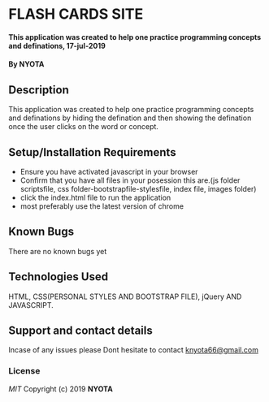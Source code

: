 # FLASH CARDS SITE
#### This application was created to help one practice programming concepts and definations, 17-jul-2019
#### By **NYOTA**
## Description
This application was created to help one practice programming concepts and definations by hiding the defination and then showing the defination once the user clicks on the word or concept.
## Setup/Installation Requirements
* Ensure you have activated javascript in your browser
* Confirm that you have all files in your posession this are.(js folder scriptsfile, css folder-bootstrapfile-stylesfile, index file, images folder)
* click the index.html file to run the application
* most preferably use the latest version of chrome
## Known Bugs
There are no known bugs yet
## Technologies Used
HTML, CSS(PERSONAL STYLES AND BOOTSTRAP FILE), jQuery AND JAVASCRIPT.
## Support and contact details
Incase of any issues please Dont hesitate to contact knyota66@gmail.com
### License
*MIT*
Copyright (c) 2019 **NYOTA**